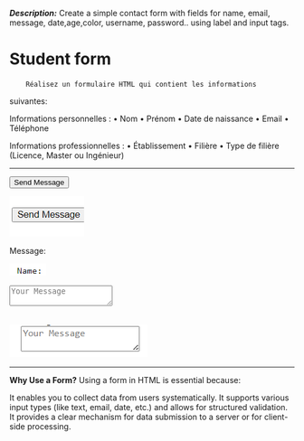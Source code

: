 ***Description:*** Create a simple contact form with fields for name, email, message, date,age,color, username, password.. using label and input tags.
# Student form

        Réalisez un formulaire HTML qui contient les informations

suivantes:

Informations personnelles :
• Nom
• Prénom
• Date de naissance
• Email
• Téléphone

Informations professionnelles :
• Établissement
• Filière
• Type de filière (Licence,
Master ou Ingénieur)
******                    ********           *******

 <input type="submit" value="Send Message">

![alt text](img/image.png)

<label for="message">Message:</label>

![alt text](img/image-1.png)

<textarea id="message" name="message" placeholder="Your Message"></textarea><br><br>

![alt text](img/image-2.png)


******                    ********           *******
__Why Use a Form?__
Using a form in HTML is essential because:

It enables you to collect data from users systematically.
It supports various input types (like text, email, date, etc.) and allows for structured validation.
It provides a clear mechanism for data submission to a server or for client-side processing.

